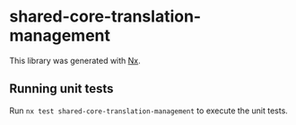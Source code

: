 # shared-core-translation-management

This library was generated with [Nx](https://nx.dev).

## Running unit tests

Run `nx test shared-core-translation-management` to execute the unit tests.
